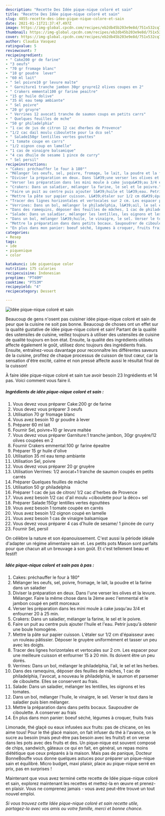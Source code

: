 ```yaml
---
description: "Recette Des Idée pique-nique coloré et sain"
title: "Recette Des Idée pique-nique coloré et sain"
slug: 4855-recette-des-idee-pique-nique-colore-et-sain
date: 2021-01-11T21:37:47.497Z
image: https://img-global.cpcdn.com/recipes/eb2db45b203e9e8d/751x532cq70/idee-pique-nique-colore-et-sain-photo-principale-de-la-recette.jpg
thumbnail: https://img-global.cpcdn.com/recipes/eb2db45b203e9e8d/751x532cq70/idee-pique-nique-colore-et-sain-photo-principale-de-la-recette.jpg
cover: https://img-global.cpcdn.com/recipes/eb2db45b203e9e8d/751x532cq70/idee-pique-nique-colore-et-sain-photo-principale-de-la-recette.jpg
author: Claudia Vasquez
ratingvalue: 5
reviewcount: 7
recipeingredient:
- " Cake200 gr de farine"
- "3 oeufs"
- "70 gr fromage blanc"
- "10 gr poudre  lever"
- "60 ml lait"
- " Sel poivre10 gr levure malte"
- " Garniture1 tranche jambon 30gr gruyre12 olives coupes en 2"
- " Crakers emmental100 gr farine peaitre"
- "15 gr huile dolive"
- "35 ml eau temp ambiante"
- " Sel poivre"
- "20 gr gruyre"
- " Verrines 12 avocat1 tranche de saumon coups en petits carrs"
- " Quelques feuilles de mche"
- "50 gr philadelphia"
- "1 cac de jus de citron 12 cac dherbes de Provence"
- "1/2 cac dail moulu ciboulette pour la dco sel"
- " Salade150gr lentilles vertes gouttes"
- "1 tomate coupe en carrs"
- "1/2 oignon coup en lamelle"
- "1 cas de vinaigre balsamique"
- "4 cas dhuile de sesame 1 pince de curry"
- " Sel persil"
recipeinstructions:
- "Cakes: préchauffer le four à 180°"
- "Mélanger les oeufs, sel, poivre, fromage, le lait, la poudre et la farine dans un saladier"
- "Diviser la préparation en deux. Dans l&#39;une verser les olives et la levure. Mélanger. Faire la même chose dans la 2ème avec l&#39;emmental et le jambon coupé en petit morceaux"
- "Verser les préparation dans les mini moule à cake jusqu&#39;au 3/4 et enfourner 20 à 25 min."
- "Crakers: Dans un saladier, mélanger la farine, le sel et le poivre."
- "Faire un puit au centre puis ajouter l&#39;huile et l&#39;eau. Petrir jusqu&#39;à obtenir une boule homogène."
- "Mettre la pâte sur papier cuisson. L&#39;étaler sur 1/2 cm d&#39;épaisseur avec un rouleau pâtissier. Déposer le gruyère uniformément et tasser un peu avec les doigts."
- "Tracer des lignes horizontales et vertocales sur 2 cm. Les espacer pour une meilleure cuisson et enfourner 15 à 20 min. Ils doivent être un peu dorés."
- "Verrines: Dans un bol, mélanger le philadelphia, l&#39;ail, le sel et les herbes."
- "Dans des ramequins, déposer des feuilles de mâches, 1 cac de philadelphia, l&#39;avocat, a nouveau le philadelphia, le saumon et parsemer de ciboulette. Elles se conservent au frais."
- "Salade: Dans un saladier, mélanger les lentilles, les oignons et les tomates."
- "Dans un bol, mélanger l&#39;huile, le vinaigre, le sel. Verser le tout dans le saladier puis bien mélanger."
- "Mettre la préparation dans dans petits bocaux. Saupoudrer de ciboulette. A conserver au frais"
- "En plus dans mon panier: boeuf séché, légumes à croquer, fruits frais"
categories:
- Resep
tags:
- ide
- piquenique
- color

katakunci: ide piquenique color 
nutrition: 175 calories
recipecuisine: Indonesian
preptime: "PT40M"
cooktime: "PT53M"
recipeyield: "4"
recipecategory: Dessert

---
```



![Idée pique-nique coloré et sain](https://img-global.cpcdn.com/recipes/eb2db45b203e9e8d/751x532cq70/idee-pique-nique-colore-et-sain-photo-principale-de-la-recette.jpg)

Beaucoup de gens n'osent pas cuisiner idée pique-nique coloré et sain de peur que la cuisine ne soit pas bonne. Beaucoup de choses ont un effet sur la qualité gustative de idée pique-nique coloré et sain! Partant de la qualité des ustensiles de cuisine, veillez toujours à utiliser des ustensiles de cuisine de qualité toujours en bon état. Ensuite, la qualité des ingrédients utilisés affecte également le goût, utilisez donc toujours des ingrédients frais. Ensuite, entraînez-vous davantage pour reconnaître les différentes saveurs de la cuisine, profitez de chaque processus de cuisson de tout cœur, car la sensation d'être excité, calme et non pressé affecte aussi le résultat final de la cuisson!

<!--inarticleads1-->

À faire idée pique-nique coloré et sain tue avoir besoin 23 Ingrédients et 14 pas. Voici comment vous faire il.

##### Ingrédients de idée pique-nique coloré et sain :

1. Vous devez vous préparer  Cake:200 gr de farine
1. Vous devez vous préparer 3 oeufs
1. Utilisation 70 gr fromage blanc
1. Vous avez besoin 10 gr poudre à lever
1. Préparer 60 ml lait
1. Fournir  Sel, poivre+10 gr levure maltée
1. Vous devez vous préparer  Garniture:1 tranche jambon, 30gr gruyére/12 olives coupées en 2
1. Fournir  Crakers emmental:100 gr farine épeaitre
1. Préparer 15 gr huile d&#39;olive
1. Utilisation 35 ml eau temp ambiante
1. Utilisation  Sel, poivre
1. Vous devez vous préparer 20 gr gruyère
1. Utilisation  Verrines: 1/2 avocat+1 tranche de saumon coupés en petits carrés
1. Préparer  Quelques feuilles de mâche
1. Utilisation 50 gr philadelphia
1. Préparer 1 cac de jus de citron/ 1/2 cac d&#39;herbes de Provence
1. Vous avez besoin 1/2 cac d&#39;ail moulu +ciboulette pour la déco+ sel
1. Préparer  Salade:150gr lentilles vertes égouttées
1. Vous avez besoin 1 tomate coupée en carrés
1. Vous avez besoin 1/2 oignon coupé en lamelle
1. Vous avez besoin 1 cas de vinaigre balsamique
1. Vous devez vous préparer 4 cas d&#39;huile de sesame/ 1 pincée de curry
1. Fournir  Sel, persil


On célèbre la nature et son épanouissement. C&#39;est aussi la période idéale d&#39;adapter un régime alimentaire sain et. Les petits pots Mason sont parfaits pour que chacun ait un breuvage à son goût. Et c&#39;est tellement beau et festif! 

<!--inarticleads2-->

##### Idée pique-nique coloré et sain pas à pas :

1. Cakes: préchauffer le four à 180°
1. Mélanger les oeufs, sel, poivre, fromage, le lait, la poudre et la farine dans un saladier
1. Diviser la préparation en deux. Dans l&#39;une verser les olives et la levure. Mélanger. Faire la même chose dans la 2ème avec l&#39;emmental et le jambon coupé en petit morceaux
1. Verser les préparation dans les mini moule à cake jusqu&#39;au 3/4 et enfourner 20 à 25 min.
1. Crakers: Dans un saladier, mélanger la farine, le sel et le poivre.
1. Faire un puit au centre puis ajouter l&#39;huile et l&#39;eau. Petrir jusqu&#39;à obtenir une boule homogène.
1. Mettre la pâte sur papier cuisson. L&#39;étaler sur 1/2 cm d&#39;épaisseur avec un rouleau pâtissier. Déposer le gruyère uniformément et tasser un peu avec les doigts.
1. Tracer des lignes horizontales et vertocales sur 2 cm. Les espacer pour une meilleure cuisson et enfourner 15 à 20 min. Ils doivent être un peu dorés.
1. Verrines: Dans un bol, mélanger le philadelphia, l&#39;ail, le sel et les herbes.
1. Dans des ramequins, déposer des feuilles de mâches, 1 cac de philadelphia, l&#39;avocat, a nouveau le philadelphia, le saumon et parsemer de ciboulette. Elles se conservent au frais.
1. Salade: Dans un saladier, mélanger les lentilles, les oignons et les tomates.
1. Dans un bol, mélanger l&#39;huile, le vinaigre, le sel. Verser le tout dans le saladier puis bien mélanger.
1. Mettre la préparation dans dans petits bocaux. Saupoudrer de ciboulette. A conserver au frais
1. En plus dans mon panier: boeuf séché, légumes à croquer, fruits frais


Limonade, thé glaçé ou eaux infusées aux fruits: pas de chicane, on les aime tous! Pour le thé glacé maison, on fait infuser du thé à l&#39;avance, on le sucre au besoin (mais peut-être pas besoin avec les fruits!) et on verse dans les pots avec des fruits et des. Un pique-nique est souvent composé de chips, sandwich, gâteaux ce qui en fait, en général, un repas moins diététique que ceux préparés à la maison. Mais pas de panique, Docteur BonneBouffe vous donne quelques astuces pour préparer un pique-nique sain et équilibré. Micro budget, maxi plaisir, place au pique-nique serré en prix, pas en surprises ! 

<!--inarticleads1-->

<p>
Maintenant que vous avez terminé cette recette de Idée pique-nique coloré et sain, explorez maintenant les recettes et mettez-la en œuvre et prenez-en plaisir. Vous ne comprenez jamais - vous avez peut-être trouvé un tout nouvel emploi.
</p>

<p>
<i>Si vous trouvez cette Idée pique-nique coloré et sain recette utile, partagez-la avec vos amis ou votre famille, merci et bonne chance.</i>
</p>
